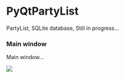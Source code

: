 # PyQtPartyList
PartyList, SQLite database, Still in progress...

### Main window
Main window...

![](https://github.com/hrosicka/PyQtBMICalculator/blob/master/doc/BmiCalculator.png)
